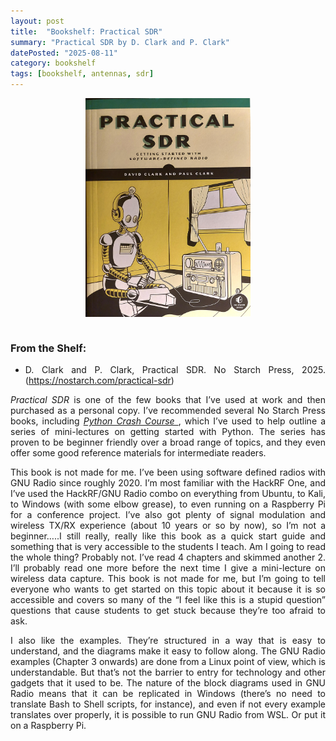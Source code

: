 ```yaml
---
layout: post
title:  "Bookshelf: Practical SDR"
summary: "Practical SDR by D. Clark and P. Clark"
datePosted: "2025-08-11"
category: bookshelf
tags: [bookshelf, antennas, sdr]
---
```


<style>
.justified-content {
    text-align: justify;
    text-justify: inter-word;
}
</style>

<div class="justified-content">

<img src="/media/imgs/bookshelf/bookshelf_practical_SDR.jpg" alt="Practical SDR by D. Clark and P. Clark" style="height: 350px; width: auto; max-width: 100%; display: block; margin: 0 auto;">

<br>
<h3> From the Shelf: </h3>
<ul>
    <li>D. Clark and P. Clark, Practical SDR. No Starch Press, 2025. (<a href="https://nostarch.com/practical-sdr" target="_blank">https://nostarch.com/practical-sdr</a>)</li>
</ul>

<p>
<i> Practical SDR</i> is one of the few books that I’ve used at work and then purchased as a personal copy. I’ve recommended several No Starch Press books, including <i> <a href=" https://nostarch.com/python-crash-course-3rd-edition" target="_blank"> Python Crash Course </a></i>, which I’ve used to help outline a series of mini-lectures on getting started with Python. The series has proven to be beginner friendly over a broad range of topics, and they even offer some good reference materials for intermediate readers.  
</p>
<p>
This book is not made for me. I’ve been using software defined radios with GNU Radio since roughly 2020. I’m most familiar with the HackRF One, and I’ve used the HackRF/GNU Radio combo on everything from Ubuntu, to Kali, to Windows (with some elbow grease), to even running on a Raspberry Pi for a conference project.  I’ve also got plenty of signal modulation and wireless TX/RX experience (about 10 years or so by now), so I’m not a beginner…..I still really, really like this book as a quick start guide and something that is very accessible to the students I teach. Am I going to read the whole thing? Probably not. I’ve read 4 chapters and skimmed another 2. I’ll probably read one more before the next time I give a mini-lecture on wireless data capture. This book is not made for me, but I’m going to tell everyone who wants to get started on this topic about it because it is so accessible and covers so many of the “I feel like this is a stupid question” questions that cause students to get stuck because they’re too afraid to ask.
</p>
<p>
I also like the examples. They’re structured in a way that is easy to understand, and the diagrams make it easy to follow along. The GNU Radio examples (Chapter 3 onwards) are done from a Linux point of view, which is understandable. But that’s not the barrier to entry for technology and other gadgets that it used to be. The nature of the block diagrams used in GNU Radio means that it can be replicated in Windows (there’s no need to translate Bash to Shell scripts, for instance), and even if not every example translates over properly, it is possible to run GNU Radio from WSL. Or put it on a Raspberry Pi. 
</p>
